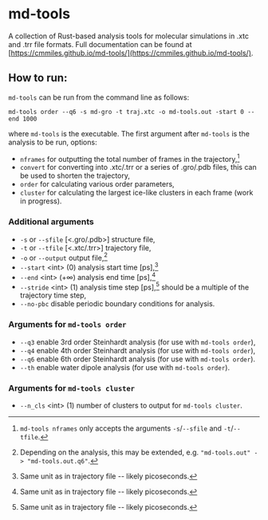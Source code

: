 # md-tools
A collection of Rust-based analysis tools for molecular simulations in .xtc and .trr file formats.
Full documentation can be found at [https://cmmiles.github.io/md-tools/](https://cmmiles.github.io/md-tools/).

## How to run:
`md-tools` can be run from the command line as follows:
```
md-tools order --q6 -s md-gro -t traj.xtc -o md-tools.out -start 0 --end 1000
```
where `md-tools` is the executable. The first argument after `md-tools` is the analysis to be run, options:
* `nframes` for outputting the total number of frames in the trajectory,[^note1]
* `convert` for converting into .xtc/.trr or a series of .gro/.pdb files, this can be used to shorten the trajectory,
* `order` for calculating various order parameters,
* `cluster` for calculating the largest ice-like clusters in each frame (work in progress).

### Additional arguments
* `-s` or `--sfile` \[\<.gro/.pdb\>\] structure file,
* `-t` or `--tfile` \[\<.xtc/.trr\>\] trajectory file,
* `-o` or `--output` output file,[^note2]
* `--start` \<int\> (0) analysis start time \[ps\],[^note3]
* `--end` \<int\> (+∞) analysis end time \[ps\],[^note3]
* `--stride` \<int\> (1) analysis time step \[ps\],[^note3] should be a multiple of the trajectory time step,
* `--no-pbc` disable periodic boundary conditions for analysis.
### Arguments for `md-tools order`
* `--q3` enable 3rd order Steinhardt analysis (for use with `md-tools order`),
* `--q4` enable 4th order Steinhardt analysis (for use with `md-tools order`),
* `--q6` enable 6th order Steinhardt analysis (for use with `md-tools order`).
* `--th` enable water dipole analysis (for use with `md-tools order`).
### Arguments for `md-tools cluster`
* `--n_cls` \<int\> (1) number of clusters to output for `md-tools cluster`.

[^note1]: `md-tools nframes` only accepts the arguments `-s`/`--sfile` and `-t`/`--tfile`.

[^note2]: Depending on the analysis, this may be extended, e.g. `"md-tools.out" -> "md-tools.out.q6"`.

[^note3]: Same unit as in trajectory file -- likely picoseconds.
